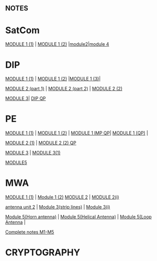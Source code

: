 ## NOTES

# SatCom
  [MODULE 1 (1)](https://drive.google.com/file/d/1HARWFF1TAhri9RJNY6JfV_4UyKj3Qvd_/view?usp=sharing) | [MODULE 1 (2)](https://drive.google.com/file/d/1IVHROLmpcO-PiHLnDGHdj_Axy51AKydx/view?usp=sharing) |[module2](https://drive.google.com/file/d/1NQbQrpbUSrwSjIkuZG9XyEraUCTeSfOt/view?usp=sharing)|[module 4](https://drive.google.com/file/d/1iurvU6zjVJnD0BPXOdNR3X_VfvjAd6da/view?usp=sharing)

# DIP
[MODULE 1 (1)](https://drive.google.com/file/d/1IgaI4E76nRGSNgyJ3KDvXfPzakHp9pAd/view?usp=sharing)   |  [MODULE 1 (2)](https://drive.google.com/file/d/1zr9uVhKeX7Ylg9ER1jcUywo3Vh58vkKL/view?usp=sharing) |[MODULE 1 (3)](https://drive.google.com/file/d/13g_NpI-BNQZNDlBFipkDMkZcNHclS39Y/view?usp=sharing)|

[MODULE 2 (part 1)](https://drive.google.com/file/d/1697JEaIsAghAPTL6kyhDi-0Qg3cO1JF_/view?usp=sharing)   |   [MODULE 2 (part 2)](https://drive.google.com/file/d/1T7Ay8VdVqe56Rq0W9hdirg29V9aF_z4F/view?usp=sharing) | [MODULE 2 (2)](https://drive.google.com/file/d/1T7Ay8VdVqe56Rq0W9hdirg29V9aF_z4F/view?usp=sharing)

[MODULE 3](https://drive.google.com/file/d/1UdVVNtRy28tTA2jaGqdS6VO7SqW6nkEI/view?usp=sharing)|
[DIP QP](https://drive.google.com/file/d/1Z8VKEAt1rhiy6lOB9bpZ4s5PgmtAzG9H/view?usp=sharing)


# PE
[MODULE 1 (1)](https://drive.google.com/drive/folders/1yNRRI1D-vTqmDYj96u7VNIhT0o6RFUr3?usp=sharing)  |   [MODULE 1 (2)](https://drive.google.com/drive/folders/1KtN9WfLT9aTJ46M_hlw5HRLr9isBxkcz?usp=sharing)   | 
[MODULE 1 IMP QP](https://drive.google.com/file/d/1m5j_A5vbamOY3zWMPlLlRSE_P24gVsKP/view?usp=sharing)|
[MODULE 1 (QP)](https://drive.google.com/file/d/1LLz_OowSVr1mULZBmh4T2DHR_3kSlHFS/view?usp=sharing)  |

[MODULE 2 (1)](https://drive.google.com/drive/folders/1rD0Fb_Xo4FOITrUCjguhwRi2Wl2L1ZdO?usp=sharing) | [MODULE 2 (2) QP](https://drive.google.com/file/d/1VYSWWqHSk6KRRNS0y6Fl9EzTefpAGqLx/view?usp=sharing)
 
 [MODULE 3](https://drive.google.com/file/d/1OyaIHbH-wXmf8o1y7tVuA5OFvMkJMLwl/view?usp=sharing) | [MODULE 3(1)](https://drive.google.com/file/d/1bo_7dD5Tv472kKOAvyMn3ztz8mpVkSZk/view?usp=sharing)
 
 [MODULE5](https://drive.google.com/file/d/1idwa_3vMHhzaQ5_CyCH4aFpeP9gSkCNY/view?usp=sharing)
 
# MWA
[MODULE 1 (1)](https://drive.google.com/file/d/13_-VxFmUYDAy7RUHHcOTCHHyDoeL75kk/view?usp=sharing) | [Module 1 (2)]()
[MODULE 2](https://drive.google.com/file/d/1ZyABKtuJACZqq_NuHUb-iRN0bHns1POu/view?usp=sharing) | [MODULE 2(i)](https://drive.google.com/file/d/1yQi84oH7WQiA4T8_x4xX-mTdJ8NU03ap/view?usp=sharing) 

[antenna unit 2](https://drive.google.com/file/d/1-pdWg0P0Q4fg4_Um6t4DFJspnmPmw0QU/view?usp=sharing) | [Module 3(strip lines)](https://drive.google.com/file/d/1_h7eB4QPwS9JN0jeXXNrY-JRIImqLq3k/view?usp=sharing) | [Module 3(i)](https://drive.google.com/file/d/1hR8tEPaaXisBZ1rG_tWQ3TbysVlFzBCe/view?usp=sharing)

[Module 5(Horn antenna)](https://drive.google.com/file/d/1KGuUdhN_U0T5lRUnU20-J_2EGvqroGAa/view?usp=sharing) | [Module 5(Helical Antenna)]() | [Module 5(Loop Antenna]() | 

[Complete notes M1-M5](https://drive.google.com/file/d/1AlW_88EFddIAFCtWYSHxn9sGhzgUZ8o5/view?usp=sharing)

# CRYPTOGRAPHY
 
